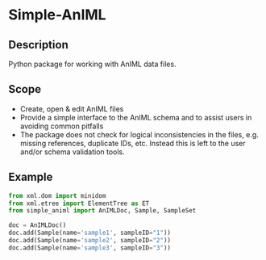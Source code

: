 # Simple-AnIML

## Description

Python package for working with AnIML data files.

## Scope

- Create, open & edit AnIML files
- Provide a simple interface to the AnIML schema and to assist users in avoiding common pitfalls
- The package does not check for logical inconsistencies in the files, e.g. missing references, duplicate IDs, etc. Instead this is left to the user and/or schema validation tools.

## Example

```python
from xml.dom import minidom
from xml.etree import ElementTree as ET
from simple_animl import AnIMLDoc, Sample, SampleSet

doc = AnIMLDoc()
doc.add(Sample(name='sample1', sampleID="1"))
doc.add(Sample(name='sample2', sampleID="2"))
doc.add(Sample(name='sample3', sampleID="3"))
```

